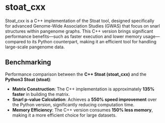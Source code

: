 # stoat_cxx

Stoat_cxx is a C++ implementation of the Stoat tool, designed specifically for advanced Genome-Wide Association Studies (GWAS) that focus on snarl structures within pangenome graphs. This C++ version brings significant performance benefits—such as faster execution and lower memory usage—compared to its Python counterpart, making it an efficient tool for handling large-scale pangenome data.

## Benchmarking

Performance comparison between the **C++ Stoat (stoat_cxx)** and the **Python3 Stoat (stoat)**:
- **Matrix Construction**: The C++ implementation is approximately **135% faster** in building the matrix.
- **Snarl p-value Calculation**: Achieves a **550% speed improvement** over the Python version, significantly reducing computation time.
- **Memory Efficiency**: The C++ version consumes **150% less memory**, making it a more efficient choice for large datasets.
